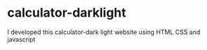 # calculator-darklight
I developed this calculator-dark light  website using HTML CSS and javascript
